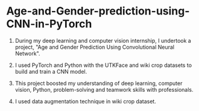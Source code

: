 # Age-and-Gender-prediction-using-CNN-in-PyTorch

1. During my deep learning and computer vision internship, I undertook a project, "Age and Gender Prediction Using Convolutional Neural Network".

2. I used PyTorch and Python with the UTKFace and wiki crop datasets to build and train a CNN model.

3. This project boosted my understanding of deep learning, computer vision, Python, problem-solving and teamwork skills with professionals.

4. I used data augmentation technique in wiki crop dataset.

